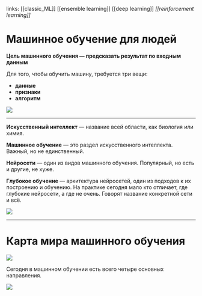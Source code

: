 links:
[[classic_ML]]
[[ensemble learning]]
[[deep learning]]
*[[reinforcement learning]]*

# Машинное обучение для людей

**Цель машинного обучения — предсказать результат по входным данным**

Для того, чтобы обучить машину, требуется три вещи:

- **данные**
- **признаки** 
- **алгоритм** 

![](https://i.vas3k.ru/7r8.jpg)

---------------------

**Искусственный интеллект** — название всей области, как биология или химия.

**Машинное обучение** — это раздел искусственного интеллекта. Важный, но не единственный.

**Нейросети** — один из видов машинного обучения. Популярный, но есть и другие, не хуже.

**Глубокое обучение** — архитектура нейросетей, один из подходов к их построению и обучению. На практике сегодня мало кто отличает, где глубокие нейросети, а где не очень. Говорят название конкретной сети и всё.



![](https://i.vas3k.ru/7r9.jpg)


-----------
# Карта мира машинного обучения

![](https://i.vas3k.ru/7ry.jpg)

Сегодня в машинном обучении есть всего четыре основных направления.

![](https://i.vas3k.ru/7s8.jpg)




